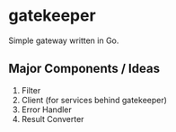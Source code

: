 # gatekeeper

Simple gateway written in Go.

## Major Components / Ideas

1. Filter
2. Client (for services behind gatekeeper)
3. Error Handler
4. Result Converter
